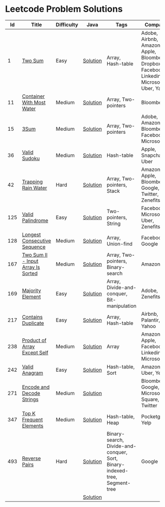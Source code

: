# Leetcode Problem Solutions

| **Id** | **Title**                                                                                               | **Difficulty** | **Java**                                                                                                                                         | **Tags**                                                                   | **Company**                                                                                  |
|--------|---------------------------------------------------------------------------------------------------------|----------------|--------------------------------------------------------------------------------------------------------------------------------------------------|----------------------------------------------------------------------------|----------------------------------------------------------------------------------------------|
| 1      | [Two Sum](https://leetcode.com/problems/two-sum/)                                                       | Easy           | [Solution](https://github.com/AkshayChandole/LeetcodeSolution/blob/main/src/main/java/ArraysAndHashing/TwoSum/Solution.java)                     | Array, Hash-table                                                          | Adobe, Airbnb, Amazon, Apple, Bloomberg, Dropbox, Facebook, Linkedin, Microsoft, Uber, Yahoo |
| 11     | [Container With Most Water](https://leetcode.com/problems/container-with-most-water/)                   | Medium         | [Solution](https://github.com/AkshayChandole/LeetcodeSolution/blob/main/src/main/java/TwoPointers/ContainerWithMostWater/Solution.java)          | Array, Two-pointers                                                        | Bloomberg                                                                                    |
| 15     | [3Sum](https://leetcode.com/problems/3sum/)                                                             | Medium         | [Solution](https://github.com/AkshayChandole/LeetcodeSolution/blob/main/src/main/java/TwoPointers/ThreeSum/Solution.java)                        | Array, Two-pointers                                                        | Adobe, Amazon, Bloomberg, Facebook, Microsoft                                                |
| 36     | [Valid Sudoku](https://leetcode.com/problems/valid-sudoku/)                                             | Medium         | [Solution](https://github.com/AkshayChandole/LeetcodeSolution/blob/main/src/main/java/ArraysAndHashing/ValidSudoku/Solution.java)                | Hash-table                                                                 | Apple, Snapchat, Uber                                                                        |
| 42     | [Trapping Rain Water](https://leetcode.com/problems/trapping-rain-water/)                               | Hard           | [Solution](https://github.com/AkshayChandole/LeetcodeSolution/blob/main/src/main/java/TwoPointers/TrappingRainWater/Solution.java)               | Array, Two-pointers, Stack                                                 | Amazon, Apple, Bloomberg, Google, Twitter, Zenefits                                          |
| 125    | [Valid Palindrome](https://leetcode.com/problems/valid-palindrome/)                                     | Easy           | [Solution](https://github.com/AkshayChandole/LeetcodeSolution/blob/main/src/main/java/TwoPointers/ValidPalindrome/Solution.java)                 | Two-pointers, String                                                       | Facebook, Microsoft, Uber, Zenefits                                                          |
| 128    | [Longest Consecutive Sequence](https://leetcode.com/problems/longest-consecutive-sequence/)             | Medium         | [Solution](https://github.com/AkshayChandole/LeetcodeSolution/blob/main/src/main/java/ArraysAndHashing/LongestConsecutiveSequence/Solution.java) | Array, Union-find                                                          | Facebook, Google                                                                             |
| 167    | [Two Sum II - Input Array Is Sorted](https://leetcode.com/problems/two-sum-ii-input-array-is-sorted/)   | Medium         | [Solution](https://github.com/AkshayChandole/LeetcodeSolution/blob/main/src/main/java/TwoPointers/TwoSumII_InputArrayIsSorted/Solution.java)     | Array, Two-pointers, Binary-search                                         | Amazon                                                                                       |
| 169    | [Majority Element](https://leetcode.com/problems/majority-element/)                                     | Easy           | [Solution](https://github.com/AkshayChandole/LeetcodeSolution/blob/main/src/main/java/ArraysAndHashing/MajorityElement/Solution.java)            | Array, Divide-and-conquer, Bit-manipulation                                | Adobe, Zenefits                                                                              |
| 217    | [Contains Duplicate](https://leetcode.com/problems/contains-duplicate/)                                 | Easy           | [Solution](https://github.com/AkshayChandole/LeetcodeSolution/blob/main/src/main/java/ArraysAndHashing/ContainsDuplicate/Solution.java)          | Array, Hash-table                                                          | Airbnb, Palantir, Yahoo                                                                      |
| 238    | [Product of Array Except Self](https://leetcode.com/problems/product-of-array-except-self/description/) | Medium         | [Solution](https://github.com/AkshayChandole/LeetcodeSolution/blob/main/src/main/java/ArraysAndHashing/ProductOfArrayExceptSelf/Solution.java)   | Array                                                                      | Amazon, Apple, Facebook, Linkedin, Microsoft                                                 |
| 242    | [Valid Anagram](https://leetcode.com/problems/valid-anagram/)                                           | Easy           | [Solution](https://github.com/AkshayChandole/LeetcodeSolution/blob/main/src/main/java/ArraysAndHashing/ValidAnagram/Solution.java)               | Hash-table, Sort                                                           | Amazon, Uber, Yelp                                                                           |
| 271    | [Encode and Decode Strings](https://leetcode.com/problems/encode-and-decode-strings/)                   | Medium         | [Solution](https://github.com/AkshayChandole/LeetcodeSolution/blob/main/src/main/java/ArraysAndHashing/EncodeAndDecodeStrings/Solution.java)     |                                                                            | Bloomberg, Google, Microsoft, Square, Twitter                                                |
| 347    | [Top K Frequent Elements](https://leetcode.com/problems/top-k-frequent-elements/)                       | Medium         | [Solution](https://github.com/AkshayChandole/LeetcodeSolution/blob/main/src/main/java/ArraysAndHashing/TopKFrequentElements/Solution.java)       | Hash-table, Heap                                                           | Pocketgems, Yelp                                                                             |
| 493    | [Reverse Pairs](https://leetcode.com/problems/reverse-pairs/)                                           | Hard           | [Solution](https://github.com/AkshayChandole/LeetcodeSolution/blob/main/src/main/java/ArraysAndHashing/ReversePairs/Solution.java)               | Binary-search, Divide-and-conquer, Sort, Binary-indexed-tree, Segment-tree | Google                                                                                       |
|        | []()                                                                                                    |                | [Solution]()                                                                                                                                     |                                                                            |                                                                                              |
